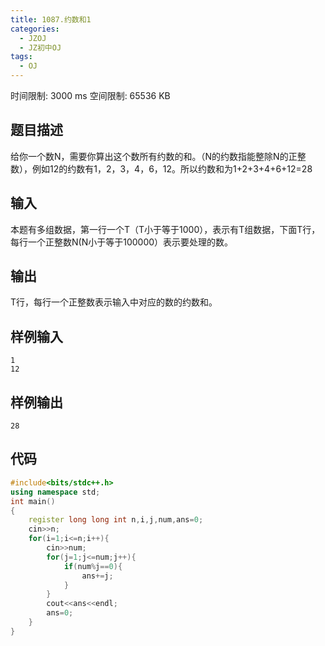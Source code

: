```yaml
---
title: 1087.约数和1
categories:
  - JZOJ
  - JZ初中OJ
tags:
  - OJ
---
```


时间限制: 3000 ms  空间限制: 65536 KB 

## 题目描述

给你一个数N，需要你算出这个数所有约数的和。（N的约数指能整除N的正整数），例如12的约数有1，2，3，4，6，12。所以约数和为1+2+3+4+6+12=28

 

## 输入

本题有多组数据，第一行一个T（T小于等于1000），表示有T组数据，下面T行，每行一个正整数N(N小于等于100000）表示要处理的数。

## 输出

T行，每行一个正整数表示输入中对应的数的约数和。

## 样例输入

```
1
12
```

## 样例输出

```
28
```

## 代码

```cpp
#include<bits/stdc++.h>
using namespace std;
int main()
{ 
    register long long int n,i,j,num,ans=0;
    cin>>n;
    for(i=1;i<=n;i++){
        cin>>num;
        for(j=1;j<=num;j++){
            if(num%j==0){
                ans+=j;
            }
        }
        cout<<ans<<endl;
        ans=0;
    }
}
```

